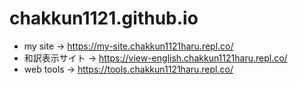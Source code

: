 # chakkun1121.github.io
- my site → https://my-site.chakkun1121haru.repl.co/
- 和訳表示サイト → https://view-english.chakkun1121haru.repl.co/
- web tools → https://tools.chakkun1121haru.repl.co/
